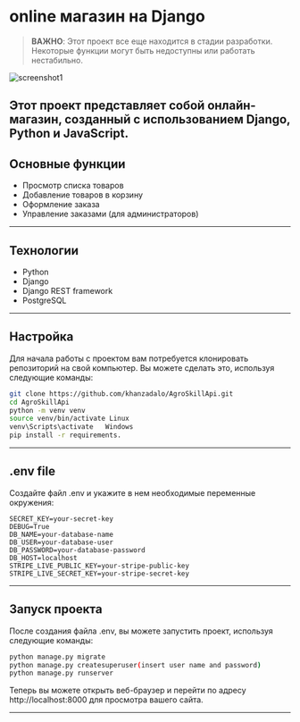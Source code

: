 # online магазин на Django

> **ВАЖНО**: Этот проект все еще находится в стадии разработки. Некоторые функции могут быть недоступны или работать нестабильно.

![screenshot1](https://github.com/khanzadalo/El.Market/assets/151526280/7a532378-e13d-4080-a51f-655c93b4d602)


Этот проект представляет собой онлайн-магазин, созданный с использованием Django, Python и JavaScript.
---
## Основные функции
-  Просмотр списка товаров
-  Добавление товаров в корзину
- Оформление заказа
-  Управление заказами (для администраторов)
---
## Технологии
- Python
- Django
- Django REST framework
- PostgreSQL

---
## Настройка
Для начала работы с проектом вам потребуется клонировать репозиторий на свой компьютер. Вы можете сделать это, используя следующие команды:

```bash
git clone https://github.com/khanzadalo/AgroSkillApi.git
cd AgroSkillApi
python -m venv venv
source venv/bin/activate Linux
venv\Scripts\activate   Windows
pip install -r requirements.
```
---
## .env file
Создайте файл .env и укажите в нем необходимые переменные окружения:
```
SECRET_KEY=your-secret-key
DEBUG=True
DB_NAME=your-database-name
DB_USER=your-database-user
DB_PASSWORD=your-database-password
DB_HOST=localhost
STRIPE_LIVE_PUBLIC_KEY=your-stripe-public-key
STRIPE_LIVE_SECRET_KEY=your-stripe-secret-key

```
---
## Запуск проекта
После создания файла .env, вы можете запустить проект, используя следующие команды:
```bash
python manage.py migrate
python manage.py createsuperuser(insert user name and password)
python manage.py runserver
```
Теперь вы можете открыть веб-браузер и перейти по адресу http://localhost:8000 для просмотра вашего сайта.

---
